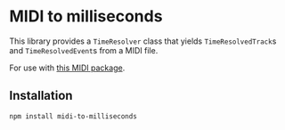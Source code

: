 # MIDI to milliseconds
This library provides a `TimeResolver` class that yields `TimeResolvedTrack`s and `TimeResolvedEvent`s from a MIDI file.

For use with [this MIDI package](https://github.com/perryrylance/midi).

## Installation
`npm install midi-to-milliseconds`